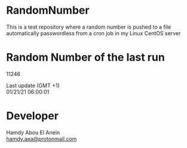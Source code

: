 # RandomNumber    
This is a test repository where a random number is pushed to a file automatically passwordless from a cron job in my Linux CentOS server    
# Random Number of the last run   
11246
      
Last update (GMT +1)    
01/21/21 06:00:01
# Developer    
Hamdy Abou El Anein   
hamdy.aea@protonmail.com
